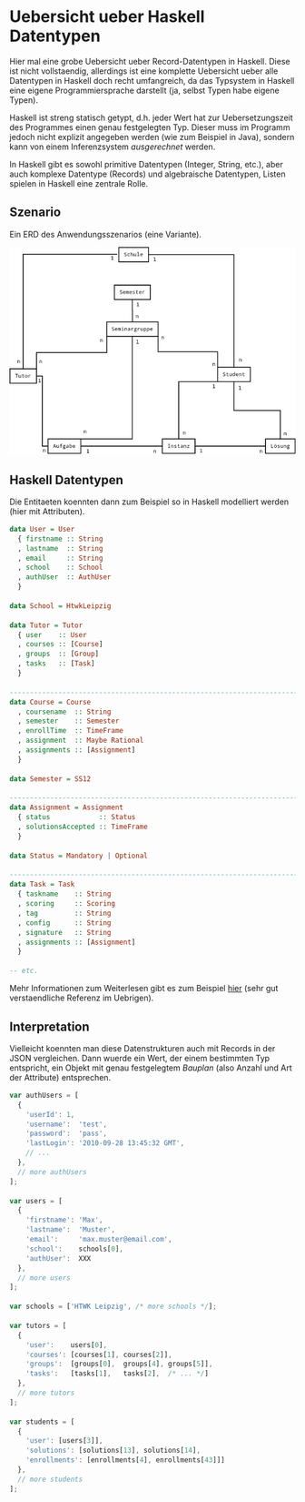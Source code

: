 Uebersicht ueber Haskell Datentypen
===================================

Hier mal eine grobe Uebersicht ueber Record-Datentypen in Haskell. Diese ist
nicht vollstaendig, allerdings ist eine komplette Uebersicht ueber alle
Datentypen in Haskell doch recht umfangreich, da das Typsystem in Haskell eine
eigene Programmiersprache darstellt (ja, selbst Typen habe eigene Typen).

Haskell ist streng statisch getypt, d.h. jeder Wert hat zur Uebersetzungszeit
des Programmes einen genau festgelegten Typ. Dieser muss im Programm jedoch
nicht explizit angegeben werden (wie zum Beispiel in Java), sondern kann von
einem Inferenzsystem *ausgerechnet* werden.

In Haskell gibt es sowohl primitive Datentypen (Integer, String, etc.), aber
auch komplexe Datentype (Records) und algebraische Datentypen, Listen spielen
in Haskell eine zentrale Rolle.


Szenario
--------

Ein ERD des Anwendungsszenarios (eine Variante).

![ERD](https://github.com/J-Hannes/snap-databases/blob/master/DataModel.png?raw=true)


Haskell Datentypen
------------------

Die Entitaeten koennten dann zum Beispiel so in Haskell modelliert werden
(hier mit Attributen).

```haskell
data User = User
  { firstname :: String
  , lastname  :: String
  , email     :: String
  , school    :: School
  , authUser  :: AuthUser
  }

data School = HtwkLeipzig

data Tutor = Tutor
  { user    :: User
  , courses :: [Course]
  , groups  :: [Group]
  , tasks   :: [Task]
  }

------------------------------------------------------------------------------
data Course = Course
  , coursename  :: String
  , semester    :: Semester
  , enrollTime  :: TimeFrame
  , assignment  :: Maybe Rational
  , assignments :: [Assignment]
  } 

data Semester = SS12

------------------------------------------------------------------------------
data Assignment = Assignment
  { status            :: Status
  , solutionsAccepted :: TimeFrame
  }

data Status = Mandatory | Optional

------------------------------------------------------------------------------
data Task = Task
  { taskname    :: String
  , scoring     :: Scoring
  , tag         :: String
  , config      :: String
  , signature   :: String
  , assignments :: [Assignment]
  }

-- etc.

```

Mehr Informationen zum Weiterlesen gibt es zum Beispiel
[hier](http://learnyouahaskell.com/making-our-own-types-and-typeclasses) (sehr
gut verstaendliche Referenz im Uebrigen).


Interpretation
--------------

Vielleicht koennten man diese Datenstrukturen auch mit Records in der JSON
vergleichen. Dann wuerde ein Wert, der einem bestimmten Typ entspricht, ein
Objekt mit genau festgelegtem *Bauplan* (also Anzahl und Art der Attribute)
entsprechen.

```javascript
var authUsers = [
  {
    'userId': 1,
    'username':  'test',
    'password':  'pass',
    'lastLogin': '2010-09-28 13:45:32 GMT',
    // ...
  },
  // more authUsers
];

var users = [
  {
    'firstname': 'Max',
    'lastname':  'Muster',
    'email':     'max.muster@email.com',
    'school':    schools[0],
    'authUser':  XXX
  },
  // more users
];

var schools = ['HTWK Leipzig', /* more schools */];

var tutors = [
  {
    'user':    users[0],
    'courses': [courses[1], courses[2]],
    'groups':  [groups[0],  groups[4], groups[5]],
    'tasks':   [tasks[1],   tasks[2],  /* ... */]
  },
  // more tutors 
];

var students = [
  {
    'user': [users[3]],
    'solutions': [solutions[13], solutions[14],
    'enrollments': [enrollments[4], enrollments[43]]]
  },
  // more students
];
```
